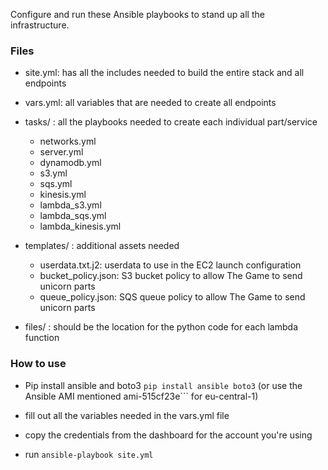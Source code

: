 Configure and run these Ansible playbooks to stand up all the infrastructure. 

### Files

- site.yml: has all the includes needed to build the entire stack and all endpoints

- vars.yml: all variables that are needed to create all endpoints

- tasks/ : all the playbooks needed to create each individual part/service
  - networks.yml
  - server.yml
  - dynamodb.yml
  - s3.yml
  - sqs.yml
  - kinesis.yml
  - lambda_s3.yml
  - lambda_sqs.yml
  - lambda_kinesis.yml

- templates/ : additional assets needed
  - userdata.txt.j2: userdata to use in the EC2 launch configuration
  - bucket_policy.json: S3 bucket policy to allow The Game to send unicorn parts
  - queue_policy.json: SQS queue policy to allow The Game to send unicorn parts

- files/ : should be the location for the python code for each lambda function

### How to use

- Pip install ansible and boto3 `pip install ansible boto3` (or use the Ansible AMI mentioned ami-515cf23e``` for eu-central-1)

- fill out all the variables needed in the vars.yml file

- copy the credentials from the dashboard for the account you're using

- run `ansible-playbook site.yml`
